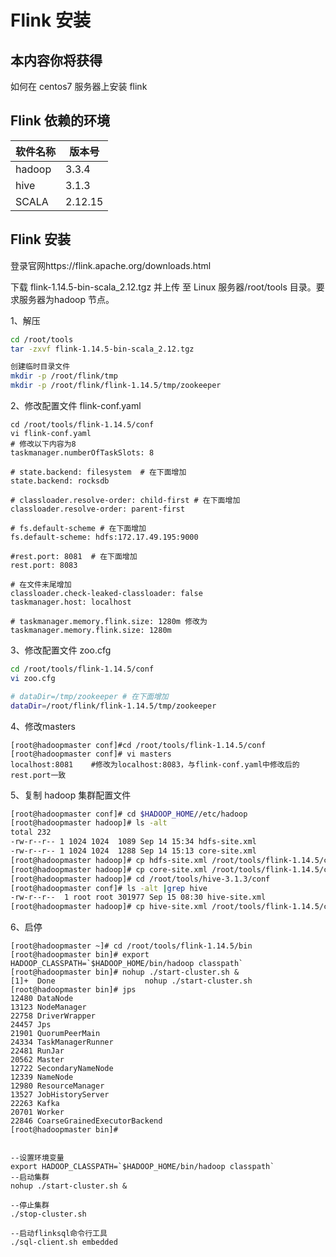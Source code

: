 # Flink 安装

## 本内容你将获得

如何在 centos7 服务器上安装 flink

## Flink 依赖的环境

| 软件名称 | 版本号  |
| -------- | ------- |
| hadoop   | 3.3.4   |
| hive     | 3.1.3   |
| SCALA    | 2.12.15 |

## Flink 安装

登录官网https://flink.apache.org/downloads.html

下载 flink-1.14.5-bin-scala_2.12.tgz 并上传 至 Linux 服务器/root/tools 目录。要求服务器为hadoop 节点。

1、解压

```bash
cd /root/tools
tar -zxvf flink-1.14.5-bin-scala_2.12.tgz

创建临时目录文件
mkdir -p /root/flink/tmp
mkdir -p /root/flink/flink-1.14.5/tmp/zookeeper
```

2、修改配置文件 flink-conf.yaml

```shell
cd /root/tools/flink-1.14.5/conf
vi flink-conf.yaml
# 修改以下内容为8
taskmanager.numberOfTaskSlots: 8

# state.backend: filesystem  # 在下面增加
state.backend: rocksdb  

# classloader.resolve-order: child-first # 在下面增加
classloader.resolve-order: parent-first

# fs.default-scheme # 在下面增加
fs.default-scheme: hdfs:172.17.49.195:9000

#rest.port: 8081  # 在下面增加
rest.port: 8083

# 在文件末尾增加
classloader.check-leaked-classloader: false
taskmanager.host: localhost

# taskmanager.memory.flink.size: 1280m 修改为
taskmanager.memory.flink.size: 1280m
```

3、修改配置文件 zoo.cfg

```bash
cd /root/tools/flink-1.14.5/conf
vi zoo.cfg

# dataDir=/tmp/zookeeper # 在下面增加
dataDir=/root/flink/flink-1.14.5/tmp/zookeeper
```

4、修改masters

```shell
[root@hadoopmaster conf]#cd /root/tools/flink-1.14.5/conf
[root@hadoopmaster conf]# vi masters
localhost:8081    #修改为localhost:8083，与flink-conf.yaml中修改后的rest.port一致
```

5、复制 hadoop 集群配置文件

```bash
[root@hadoopmaster conf]# cd $HADOOP_HOME//etc/hadoop
[root@hadoopmaster hadoop]# ls -alt
total 232
-rw-r--r-- 1 1024 1024  1089 Sep 14 15:34 hdfs-site.xml
-rw-r--r-- 1 1024 1024  1288 Sep 14 15:13 core-site.xml
[root@hadoopmaster hadoop]# cp hdfs-site.xml /root/tools/flink-1.14.5/conf
[root@hadoopmaster hadoop]# cp core-site.xml /root/tools/flink-1.14.5/conf
[root@hadoopmaster hadoop]# cd /root/tools/hive-3.1.3/conf
[root@hadoopmaster conf]# ls -alt |grep hive
-rw-r--r--  1 root root 301977 Sep 15 08:30 hive-site.xml
[root@hadoopmaster hadoop]# cp hive-site.xml /root/tools/flink-1.14.5/conf
```

6、启停

```shell
[root@hadoopmaster ~]# cd /root/tools/flink-1.14.5/bin
[root@hadoopmaster bin]# export HADOOP_CLASSPATH=`$HADOOP_HOME/bin/hadoop classpath` 
[root@hadoopmaster bin]# nohup ./start-cluster.sh &
[1]+  Done                    nohup ./start-cluster.sh
[root@hadoopmaster bin]# jps
12480 DataNode
13123 NodeManager
22758 DriverWrapper
24457 Jps
21901 QuorumPeerMain
24334 TaskManagerRunner
22481 RunJar
20562 Master
12722 SecondaryNameNode
12339 NameNode
12980 ResourceManager
13527 JobHistoryServer
22263 Kafka
20701 Worker
22846 CoarseGrainedExecutorBackend
[root@hadoopmaster bin]# 


--设置环境变量
export HADOOP_CLASSPATH=`$HADOOP_HOME/bin/hadoop classpath` 
--启动集群
nohup ./start-cluster.sh &

--停止集群
./stop-cluster.sh

--启动flinksql命令行工具
./sql-client.sh embedded  
```

